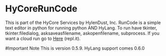 # HyCoreRunCode
This is part of the HyCore Services by HylenDust, Inc. RunCode is a simple text editor in python for running python AND HyLang.
To run have tkinter, tkinter.filedialog, asksaveasfilename, askopenfilename, subprocess. 
If you want a cloud run go to [Here](https://www.repl.it) (repl.it). 



#Important Note
This is version 0.5.9. HyLang support comes 0.6.0
